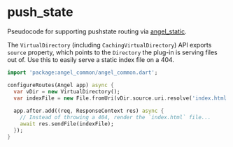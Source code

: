 # push_state
Pseudocode for supporting pushstate routing via [angel_static](https://github.com/angel-example/static).

The `VirtualDirectory` (including `CachingVirtualDirectory`) API exports `source` property, which points to the `Directory`
the plug-in is serving files out of. Use this to easily serve a static index file on a 404.

```dart
import 'package:angel_common/angel_common.dart';

configureRoutes(Angel app) async {
  var vDir = new VirtualDirectory();
  var indexFile = new File.fromUri(vDir.source.uri.resolve('index.html'));
  
  app.after.add((req, ResponseContext res) async {
    // Instead of throwing a 404, render the `index.html` file...
    await res.sendFile(indexFile);
  });
}
```
